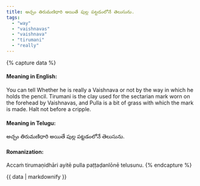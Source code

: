 ```yaml
---
title: అచ్చం తిరుమణిధారి అయితే పుల్ల పట్టడంలోనే తెలుసును.
tags:
  - "way"
  - "vaishnavas"
  - "vaishnava"
  - "tirumani"
  - "really"
---
```


{% capture data %}
#### Meaning in English:
You can tell Whether he is really a Vaishnava or not by the way in which he holds the pencil.
Tirumani is the clay used for the sectarian mark worn on the forehead by Vaishnavas, and Pulla is a bit of grass with which the mark is made.
Halt not before a cripple.

#### Meaning in Telugu:
అచ్చం తిరుమణిధారి అయితే పుల్ల పట్టడంలోనే తెలుసును.

#### Romanization:
Accaṁ tirumaṇidhāri ayitē pulla paṭṭaḍanlōnē telusunu.
{% endcapture %}

{{ data | markdownify }}

